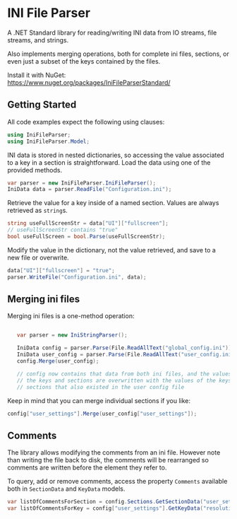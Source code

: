 # INI File Parser

A .NET Standard library for reading/writing INI data from IO streams, file streams, and strings. 

Also implements merging operations, both for complete ini files, sections, or even just a subset of the keys contained by the files.

Install it with NuGet: https://www.nuget.org/packages/IniFileParserStandard/

## Getting Started

All code examples expect the following using clauses:

```csharp
using IniFileParser;
using IniFileParser.Model;
```

INI data is stored in nested dictionaries, so accessing the value associated to a key in a section is straightforward. Load the data using one of the provided methods.

```csharp
var parser = new IniFileParser.IniFileParser();
IniData data = parser.ReadFile("Configuration.ini");
```

Retrieve the value for a key inside of a named section. Values are always retrieved as `string`s.

```csharp
string useFullScreenStr = data["UI"]["fullscreen"];
// useFullScreenStr contains "true"
bool useFullScreen = bool.Parse(useFullScreenStr);
```

Modify the value in the dictionary, not the value retrieved, and save to a new file or overwrite.

```csharp
data["UI"]["fullscreen"] = "true";
parser.WriteFile("Configuration.ini", data);
```

## Merging ini files
Merging ini files is a one-method operation:

```csharp

   var parser = new IniStringParser();

   IniData config = parser.Parse(File.ReadAllText("global_config.ini"));
   IniData user_config = parser.Parse(File.ReadAllText("user_config.ini"));
   config.Merge(user_config);

   // config now contains that data from both ini files, and the values of
   // the keys and sections are overwritten with the values of the keys and
   // sections that also existed in the user config file
```

Keep in mind that you can merge individual sections if you like:

```csharp
config["user_settings"].Merge(user_config["user_settings"]);
```

## Comments

The library allows modifying the comments from an ini file. 
However note than writing the file back to disk, the comments will be rearranged so 
comments are written before the element they refer to.

To query, add or remove comments, access the property `Comments` available both in `SectionData` and `KeyData` models.

```csharp
var listOfCommentsForSection = config.Sections.GetSectionData("user_settings").Comments;
var listOfCommentsForKey = config["user_settings"].GetKeyData("resolution").Comments;
```